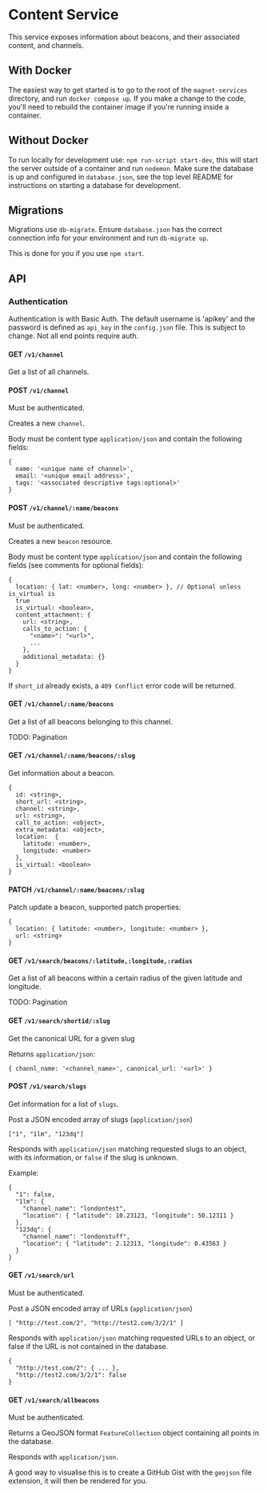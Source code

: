 # Content Service

This service exposes information about beacons, and their associated content,
and channels.


## With Docker

The easiest way to get started is to go to the root of the `magnet-services`
directory, and run `docker compose up`.  If you make a change to the code,
you'll need to rebuild the container image if you're running inside a
container.

## Without Docker

To run locally for development use: `npm run-script start-dev`, this will start
the server outside of a container and run `nodemon`. Make sure the database is
up and configured in `database.json`, see the top level README for instructions
on starting a database for development.

## Migrations

Migrations use `db-migrate`. Ensure `database.json`
has the correct connection info for your environment and run `db-migrate up`.

This is done for you if you use `npm start`.

## API

### Authentication

Authentication is with Basic Auth.  The default username is 'apikey' and the
password is defined as `api_key` in the `config.json` file. This is subject to
change. Not all end points require auth.

#### GET `/v1/channel`

Get a list of all channels.

#### POST `/v1/channel`

Must be authenticated.

Creates a new `channel`.

Body must be content type `application/json` and contain the following fields:

```JS
{
  name: '<unique name of channel>',
  email: '<unique email address>',
  tags: '<associated descriptive tags:optional>'
}
```

#### POST `/v1/channel/:name/beacons`

Must be authenticated.

Creates a new `beacon` resource.

Body must be content type `application/json` and contain the following fields
(see comments for optional fields):

```JS
{
  location: { lat: <number>, long: <number> }, // Optional unless is_virtual is
  true
  is_virtual: <boolean>,
  content_attachment: {
    url: <string>,
    calls_to_action: {
      "<name>": "<url>",
      ...
    },
    additional_metadata: {}
  }
}
```

If `short_id` already exists, a `409 Conflict` error code will be returned.

#### GET `/v1/channel/:name/beacons`

Get a list of all beacons belonging to this channel.

TODO: Pagination

#### GET `/v1/channel/:name/beacons/:slug`

Get information about a beacon.

```JS
{
  id: <string>,
  short_url: <string>,
  channel: <string>,
  url: <string>,
  call_to_action: <object>,
  extra_metadata: <object>,
  location:  {
    latitude: <number>,
    longitude: <number>
  },
  is_virtual: <boolean>
}
```

#### PATCH `/v1/channel/:name/beacons/:slug`

Patch update a beacon, supported patch properties:

```JS
{
  location: { latitude: <number>, longitude: <number> },
  url: <string>
}
```

#### GET `/v1/search/beacons/:latitude,:longitude,:radius`

Get a list of all beacons within a certain radius of the given latitude and
longitude.

TODO: Pagination

#### GET `/v1/search/shortid/:slug`

Get the canonical URL for a given slug

Returns `application/json`:

```JS
{ channl_name: '<channel_name>', canonical_url: '<url>' }
```

#### POST `/v1/search/slugs`

Get information for a list of `slugs`.

Post a JSON encoded array of slugs (`application/json`)

```JS
["1", "1lm", "123dq"]
```

Responds with `application/json` matching requested slugs to an object, with
its information, or `false` if the slug is unknown.

Example:

```JS
{
  "1": false,
  "1lm": {
    "channel_name": "londontest",
    "location": { "latitude": 10.23123, "longitude": 50.12311 }
  },
  "123dq": {
    "channel_name": "londonstuff",
    "location": { "latitude": 2.12313, "longitude": 0.43563 }
  }
}
```

#### GET `/v1/search/url`

Must be authenticated.

Post a JSON encoded array of URLs (`application/json`)

```JS
[ "http://test.com/2", "http://test2.com/3/2/1" ]
```

Responds with `application/json` matching requested URLs to an object, or false
if the URL is not contained in the database.

```JS
{
  "http://test.com/2": { ... },
  "http://test2.com/3/2/1": false
}
```

#### GET `/v1/search/allbeacons`

Must be authenticated.

Returns a GeoJSON format `FeatureCollection` object containing all points in
the database.

Responds with `application/json`.

A good way to visualise this is to create a GitHub Gist with the `geojson` file
extension, it will then be rendered for you.

